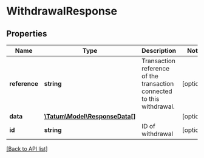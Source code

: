 # WithdrawalResponse

## Properties

Name | Type | Description | Notes
------------ | ------------- | ------------- | -------------
**reference** | **string** | Transaction reference of the transaction connected to this withdrawal. | [optional]
**data** | [**\Tatum\Model\ResponseData[]**](ResponseData.md) |  | [optional]
**id** | **string** | ID of withdrawal | [optional]

[[Back to API list]](../../README.md#api-endpoints)
